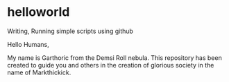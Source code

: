 # helloworld
Writing, Running simple scripts using github


Hello Humans,

My name is Garthoric from the Demsi Roll nebula. This repository has been created to guide you and others in the creation of glorious  society in the name of Markthickick. 

